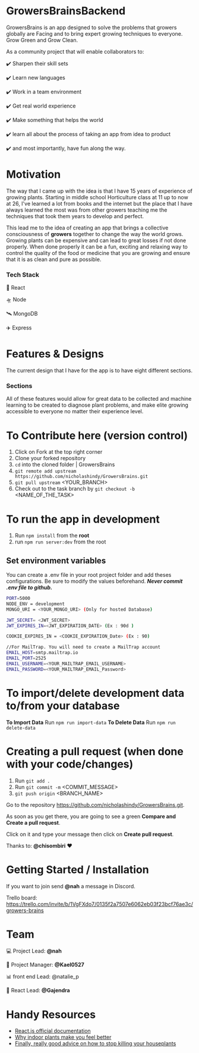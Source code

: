 # GrowersBrainsBackend

GrowersBrains is an app designed to solve the problems that growers globally are Facing and to bring expert growing techniques to everyone. Grow Green and Grow Clean.

As a community project that will enable collaborators to:

:heavy_check_mark: Sharpen their skill sets

:heavy_check_mark: Learn new languages

:heavy_check_mark: Work in a team environment

:heavy_check_mark: Get real world experience

:heavy_check_mark: Make something that helps the world

:heavy_check_mark: learn all about the process of taking an app from idea to product

:heavy_check_mark: and most importantly, have fun along the way.

# Motivation

The way that I came up with the idea is that I have 15 years of experience of growing plants. Starting in middle school Horticulture class at 11 up to now at 26, I've learned a lot from books and the internet but the place that I have always learned the most was from other growers teaching me the techniques that took them years to develop and perfect.

This lead me to the idea of creating an app that brings a collective consciousness of **growers** together to change the way the world grows. Growing plants can be expensive and can lead to great losses if not done properly. When done properly it can be a fun, exciting and relaxing way to control the quality of the food or medicine that you are growing and ensure that it is as clean and pure as possible.

### Tech Stack

:rocket: React

:flying_saucer: Node

:artificial_satellite: MongoDB

:airplane: Express

# Features & Designs

The current design that I have for the app is to have eight different sections.

### Sections

All of these features would allow for great data to be collected and machine learning to be created to diagnose plant problems, and make elite growing accessible to everyone no matter their experience level.

# To Contribute here (version control)

1. Click on Fork at the top right corner
2. Clone your forked repository
3. `cd` into the cloned folder | GrowersBrains
4. `git remote add upstream https://github.com/nicholashindy/GrowersBrains.git`
5. `git pull upstream` <YOUR_BRANCH>
6. Check out to the task branch by `git checkout -b` <NAME_OF_THE_TASK>

# To run the app in development

1. Run `npm install` from the **root**
2. run `npm run server:dev` from the root

## Set environment variables

You can create a .env file in your root project folder and add theses configurations. Be sure to modify the values beforehand. **_Never commit .env file to github._**

```bash
PORT=5000
NODE_ENV = development
MONGO_URI = <YOUR_MONGO_URI> (Only for hosted Database)

JWT_SECRET= <JWT_SECRET>
JWT_EXPIRES_IN=<JWT_EXPIRATION_DATE> (Ex : 90d )

COOKIE_EXPIRES_IN = <COOKIE_EXPIRATION_Date> (Ex : 90)

//For MailTrap. You will need to create a MailTrap account
EMAIL_HOST=smtp.mailtrap.io
EMAIL_PORT=2525
EMAIL_USERNAME=<YOUR_MAILTRAP_EMAIL_USERNAME>
EMAIL_PASSWORD=<YOUR_MAILTRAP_EMAIL_Password>
```

# To import/delete development data to/from your database

**To Import Data** Run `npm run import-data`
**To Delete Data** Run `npm run delete-data`

# Creating a pull request (when done with your code/changes)

1. Run `git add .`
2. Run `git commit -m` <COMMIT_MESSAGE>
3. `git push origin` <BRANCH_NAME>

Go to the repository https://github.com/nicholashindy/GrowersBrains.git.

As soon as you get there, you are going to see a green **Compare and Create a pull request**.

Click on it and type your message then click on **Create pull request**.

Thanks to: **@chisombiri** :heart:

# Getting Started / Installation

If you want to join send **@nah** a message in Discord.

Trello board: https://trello.com/invite/b/1VgFXdo7/0135f2a7507e6062eb03f23bcf76ae3c/growers-brains

# Team

:computer: Project Lead: **@nah**

:briefcase: Project Manager: **@Kael0527**

:bar_chart: front end Lead: @natalie_p

:rocket: React Lead: **@Gajendra**

# Handy Resources

- [React.js official documentation](https://reactjs.org/docs/getting-started.html)
- [Why indoor plants make you feel better](https://www.google.com/amp/s/www.nbcnews.com/better/amp/ncna781806)
- [Finally, really good advice on how to stop killing your houseplants](https://www.google.com/amp/s/www.vox.com/platform/amp/the-highlight/2019/12/30/21031913/how-to-keep-houseplants-alive-masterclass-plants-swiss-cheese-millennials-plantfluencer)
